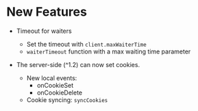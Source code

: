 # New Features

- Timeout for waiters
  - Set the timeout with `client.maxWaiterTime`
  - `waiterTimeout` function with a max waiting time parameter

- The server-side (^1.2) can now set cookies.
  - New local events:
    - onCookieSet
    - onCookieDelete
  - Cookie syncing: `syncCookies`
  